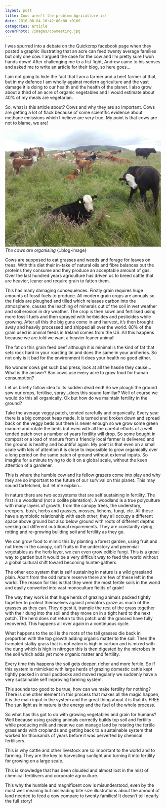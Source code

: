 ```yaml
---
layout: post
title: Cows aren’t the problem Agriculture is!
date: 2016-08-04 16:42:00:00 +0100
categories: article
coverPhoto: /images/cowmeeting.jpg
---
```


I was spurred into a debate on the Quickcrop facebook page when they posted a graphic illustrating that an acre can feed twenty average families but only one cow.  I argued the case for the cow and I’m pretty sure I won hands down! After challenging me to a fist fight, Andrew came to his senses and asked me to write an article for their blog, so here goes...

I am not going to hide the fact that I am a farmer and a beef farmer at that, but in my defence I am wholly against modern agriculture and the vast damage it is doing to our health and the health of the planet. I also grow about a third of an acre of organic vegetables and I would estimate about 40% of my meals are vegetarian.

So, what is this article about? Cows and why they are so important.
Cows are getting a lot of flack because of some scientific evidence about methane emissions which I believe are very true. My point is that cows are not to blame, we are!

![cows]
*The cows are organising*
{:.blog-image}

Cows are supposed to eat grasses and weeds and forage for leaves on trees. With this diet their in-take of natural oils and fibre balances out the proteins they consume and they produce an acceptable amount of gas.  Over the last hundred years agriculture has driven us to breed cattle that are heavier, leaner and require grain to fatten them.

This has many damaging consequences. Firstly grain requires huge amounts of fossil fuels to produce. All modern grain crops are annuals so the fields are ploughed and tilled which releases carbon into the atmosphere, causes the leaching of minerals out of the soil in wet weather and soil erosion in dry weather. The crop is then sown and fertilised using more fossil fuels and then sprayed with herbicides and pesticides while growing. After all this the big guns come in and harvest, it’s then brought away and heavily processed and shipped all over the world. 80% of the grain used in animal feeds in Ireland comes from the US. All this happens because we are told we want a heavier leaner animal!

The fat on this grain feed beef although it is minimal is the kind of fat that sets rock hard in your roasting tin and does the same in your archeries. So not only is it bad for the environment it does your health no good either.

No wonder cows get such bad press, look at all the hassle they cause... What is the answer? Ban cows use every acre to grow food for human consumption?

Let us briefly follow idea to its sudden dead end! So we plough the ground sow our crops, fertilise, spray...does this sound familiar? Well of course we would do this all organically. Ok but how do we maintain fertility in the ground?

Take the average veggy patch, tended carefully and organically. Every year there is a big compost heap made. It is turned and broken down and spread back on the veggy beds but there is never enough so we grow some green manure and rotate the beds but even with all the careful efforts of a well tended patch over a number of years fertility will drop. So some bought in compost or a load of manure from a friendly local farmer is delivered and the ground is healthy and bountiful again. My point is that even on a small scale with lots of attention it is close to impossible to grow organically over a long period on the same patch of ground without external inputs. So imagine for a minute trying to do it on a global scale, without the keen attention of a gardener.

This is where the humble cow and its fellow grazers come into play and why they are so important to the future of our survival on this planet. This may sound farfetched, but let me explain...

In nature there are two ecosystems that are self sustaining in fertility. The first is a woodland (not a collite plantation). A woodland is a true polyculture with many layers of growth, from the canopy trees, the understory, creepers, bush, herbs and grasses, mosses, lichens, fungi, etc. All these have a symbiotic relationship with each other; they all occupy a different space above ground but also below ground with roots of different depths seeking out different nutritional requirements. They are constantly dying, rotting and re-growing building soil and fertility as they go.

We can grow food to mimic this by planting a forest garden, using fruit and nut trees in the canopy, soft fruits in the understory and perennial vegetables as the herb layer, we can even grow edible fungi. This is a great way to garden but it would be a very difficult way to feed the world without a global cultural shift toward becoming hunter-gathers.

The other eco system that is self sustaining in nature is a wild grassland plain. Apart from the odd nature reserve there are few of these left in the world. The reason for this is that they were the most fertile soils in the world and easily converted into vast monoculture fields of grain!

The way they work is that huge herds of grazing animals packed tightly together to protect themselves against predators graze as much of the grasses as they can. They digest it, trample the rest of the grass together with their dung into the soil and they move on in a tight herd to the next patch. The herd does not return to this patch until the grassed have fully recovered. This happens all over again in a continuous cycle.

What happens to the soil is the roots of the tall grasses die back in proportion with the top growth adding organic matter to the soil. Then the trampled stalky grass that is not eaten is high in carbon and is mixed with the dung which is high in nitrogen this is then digested by the microbes in the soil which adds yet more organic matter and fertility.

Every time this happens the soil gets deeper, richer and more fertile. So if this system is mimicked with large herds of grazing domestic cattle kept tightly packed in small paddocks and moved regularly we suddenly have a very sustainable self improving farming system.

This sounds too good to be true, how can we make fertility for nothing? There is one other element in this process that makes all the magic happen, it is the main input in the system and the great thing about it is that it’s FREE. The sun light as in nature is the energy and the fuel of the whole process.

So what has this got to do with growing vegetables and grain for humans? Well because using grazing animals correctly builds top soil and fertility while producing milk and meat we can manage land by rotating the fertile grasslands with croplands and getting back to a sustainable system that worked for thousands of years before it was perverted by chemical fertilisers.

This is why cattle and other livestock are so important to the world and to farming. They are the key to harvesting sunlight and turning it into fertility for growing on a large scale.

This is knowledge that has been clouded and almost lost in the mist of chemical fertilisers and corporate agriculture.

This why the humble and magnificent cow is misunderstood, even by the most well meaning but misleading bite size illustrations about the amount of land needed to feed a cow compare to twenty families! It doesn’t tell nearly the full story!

[cows]: /images/cowmeeting.jpg

